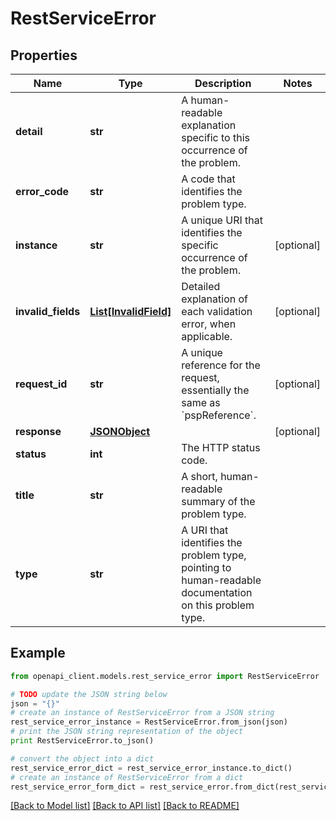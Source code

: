# RestServiceError


## Properties
Name | Type | Description | Notes
------------ | ------------- | ------------- | -------------
**detail** | **str** | A human-readable explanation specific to this occurrence of the problem. | 
**error_code** | **str** | A code that identifies the problem type. | 
**instance** | **str** | A unique URI that identifies the specific occurrence of the problem. | [optional] 
**invalid_fields** | [**List[InvalidField]**](InvalidField.md) | Detailed explanation of each validation error, when applicable. | [optional] 
**request_id** | **str** | A unique reference for the request, essentially the same as &#x60;pspReference&#x60;. | [optional] 
**response** | [**JSONObject**](JSONObject.md) |  | [optional] 
**status** | **int** | The HTTP status code. | 
**title** | **str** | A short, human-readable summary of the problem type. | 
**type** | **str** | A URI that identifies the problem type, pointing to human-readable documentation on this problem type. | 

## Example

```python
from openapi_client.models.rest_service_error import RestServiceError

# TODO update the JSON string below
json = "{}"
# create an instance of RestServiceError from a JSON string
rest_service_error_instance = RestServiceError.from_json(json)
# print the JSON string representation of the object
print RestServiceError.to_json()

# convert the object into a dict
rest_service_error_dict = rest_service_error_instance.to_dict()
# create an instance of RestServiceError from a dict
rest_service_error_form_dict = rest_service_error.from_dict(rest_service_error_dict)
```
[[Back to Model list]](../README.md#documentation-for-models) [[Back to API list]](../README.md#documentation-for-api-endpoints) [[Back to README]](../README.md)


